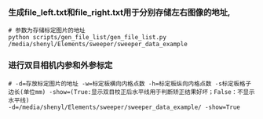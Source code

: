 ### 生成file_left.txt和file_right.txt用于分别存储左右图像的地址, 
```
# 参数为存储标定图片的地址
python scripts/gen_file_list/gen_file_list.py /media/shenyl/Elements/sweeper/sweeper_data_example
```

### 进行双目相机内参和外参标定
```
# -d=存放标定图片的地址 -w=标定板横向内格点数 -h=标定板纵向内格点数 -s标定板格子边长(单位mm) -show=(True:显示双目校正后水平线用于判断矫正结果好坏；False：不显示水平线)
-d=/media/shenyl/Elements/sweeper/sweeper_data_example/ -show=True
```